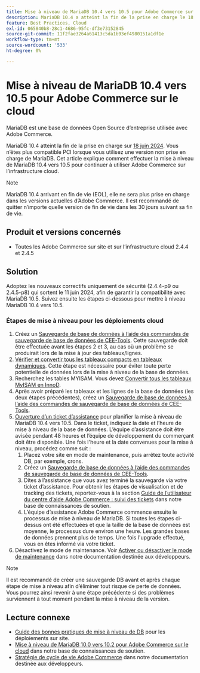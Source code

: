 ```yaml
---
title: Mise à niveau de MariaDB 10.4 vers 10.5 pour Adobe Commerce sur le cloud
description: MariaDB 10.4 a atteint la fin de la prise en charge le 18 juin 2024. Cet article explique comment mettre à niveau MariaDB de 10.4 vers 10.5 pour continuer à utiliser Adobe Commerce sur l’infrastructure cloud.
feature: Best Practices, Cloud
exl-id: 065840b8-28c1-4686-95fc-df3e73152845
source-git-commit: 11f2fae3264a61413c5da1b93ef4980151a1df1e
workflow-type: tm+mt
source-wordcount: '533'
ht-degree: 0%

---
```


# Mise à niveau de MariaDB 10.4 vers 10.5 pour Adobe Commerce sur le cloud

MariaDB est une base de données Open Source d’entreprise utilisée avec Adobe Commerce.

MariaDB 10.4 atteint la fin de la prise en charge sur [18 juin 2024](https://endoflife.date/mariadb). Vous n’êtes plus compatible PCI lorsque vous utilisez une version non prise en charge de MariaDB. Cet article explique comment effectuer la mise à niveau de MariaDB 10.4 vers 10.5 pour continuer à utiliser Adobe Commerce sur l’infrastructure cloud.

>[!NOTE]
>
>MariaDB 10.4 arrivant en fin de vie (EOL), elle ne sera plus prise en charge dans les versions actuelles d’Adobe Commerce. Il est recommandé de quitter n’importe quelle version de fin de vie dans les 30 jours suivant sa fin de vie.

## Produit et versions concernés

* Toutes les Adobe Commerce sur site et sur l’infrastructure cloud 2.4.4 et 2.4.5

## Solution

Adoptez les nouveaux correctifs uniquement de sécurité (2.4.4-p9 ou 2.4.5-p8) qui sortent le 11 juin 2024, afin de garantir la compatibilité avec MariaDB 10.5. Suivez ensuite les étapes ci-dessous pour mettre à niveau MariaDB 10.4 vers 10.5.

### Étapes de mise à niveau pour les déploiements cloud

1. Créez un [Sauvegarde de base de données à l’aide des commandes de sauvegarde de base de données de CEE-Tools](https://experienceleague.adobe.com/en/docs/commerce-cloud-service/user-guide/develop/storage/snapshots). Cette sauvegarde doit être effectuée avant les étapes 2 et 3, au cas où un problème se produirait lors de la mise à jour des tableaux/lignes.
1. [Vérifier et convertir tous les tableaux compacts en tableaux dynamiques](https://experienceleague.adobe.com/en/docs/commerce-operations/implementation-playbook/best-practices/maintenance/mariadb-upgrade). Cette étape est nécessaire pour éviter toute perte potentielle de données lors de la mise à niveau de la base de données.
1. Recherchez les tables MYISAM. Vous devez [Convertir tous les tableaux MyISAM en InnoD](https://experienceleague.adobe.com/en/docs/commerce-operations/implementation-playbook/best-practices/planning/database-on-cloud).
1. Après avoir préparé les tableaux et les lignes de la base de données (les deux étapes précédentes), créez un [Sauvegarde de base de données à l’aide des commandes de sauvegarde de base de données de CEE-Tools](https://experienceleague.adobe.com/en/docs/commerce-cloud-service/user-guide/develop/storage/snapshots).
1. [Ouverture d’un ticket d’assistance](/help/help-center-guide/help-center/magento-help-center-user-guide.md#submit-ticket) pour planifier la mise à niveau de MariaDB 10.4 vers 10.5. Dans le ticket, indiquez la date et l’heure de mise à niveau de la base de données. L’équipe d’assistance doit être avisée pendant 48 heures et l’équipe de développement du commerçant doit être disponible. Une fois l&#39;heure et la date convenues pour la mise à niveau, procédez comme suit :
   1. Placez votre site en mode de maintenance, puis arrêtez toute activité DB, par exemple, crons.
   1. Créez un [Sauvegarde de base de données à l’aide des commandes de sauvegarde de base de données de CEE-Tools](https://experienceleague.adobe.com/en/docs/commerce-cloud-service/user-guide/develop/storage/snapshots).
   1. Dites à l’assistance que vous avez terminé la sauvegarde via votre ticket d’assistance. Pour obtenir les étapes de visualisation et de tracking des tickets, reportez-vous à la section [Guide de l’utilisateur du centre d’aide Adobe Commerce : suivi des tickets](/help/help-center-guide/help-center/magento-help-center-user-guide.md#track-tickets) dans notre base de connaissances de soutien.
   1. L’équipe d’assistance Adobe Commerce commence ensuite le processus de mise à niveau de MariaDB. Si toutes les étapes ci-dessus ont été effectuées et que la taille de la base de données est moyenne, le processus dure environ une heure. Les grandes bases de données prennent plus de temps. Une fois l&#39;upgrade effectué, vous en êtes informé via votre ticket.
1. Désactivez le mode de maintenance. Voir [Activer ou désactiver le mode de maintenance](https://experienceleague.adobe.com/en/docs/commerce-operations/installation-guide/tutorials/maintenance-mode) dans notre documentation destinée aux développeurs.

>[!NOTE]
>
>Il est recommandé de créer une sauvegarde DB avant et après chaque étape de mise à niveau afin d’éliminer tout risque de perte de données. Vous pourrez ainsi revenir à une étape précédente si des problèmes surviennent à tout moment pendant la mise à niveau de la version.

## Lecture connexe

* [Guide des bonnes pratiques de mise à niveau de DB](https://experienceleague.adobe.com/en/docs/commerce-operations/upgrade-guide/prepare/prerequisites) pour les déploiements sur site.
* [Mise à niveau de MariaDB 10.0 vers 10.2 pour Adobe Commerce sur le cloud](https://experienceleague.adobe.com/en/docs/commerce-knowledge-base/kb/how-to/upgrade-mariadb-10-0-to-10-2-for-magento-commerce-cloud) dans notre base de connaissances de soutien.
* [Stratégie de cycle de vie Adobe Commerce](https://experienceleague.adobe.com/en/docs/commerce-operations/release/planning/lifecycle-policy) dans notre documentation destinée aux développeurs.
